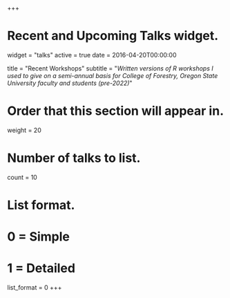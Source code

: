 +++
# Recent and Upcoming Talks widget.
widget = "talks"
active = true
date = 2016-04-20T00:00:00

title = "Recent Workshops"
subtitle = "_Written versions of R workshops I used to give on a semi-annual basis for College of Forestry, Oregon State University faculty and students (pre-2022)_"

# Order that this section will appear in.
weight = 20

# Number of talks to list.
count = 10

# List format.
#   0 = Simple
#   1 = Detailed
list_format = 0
+++

